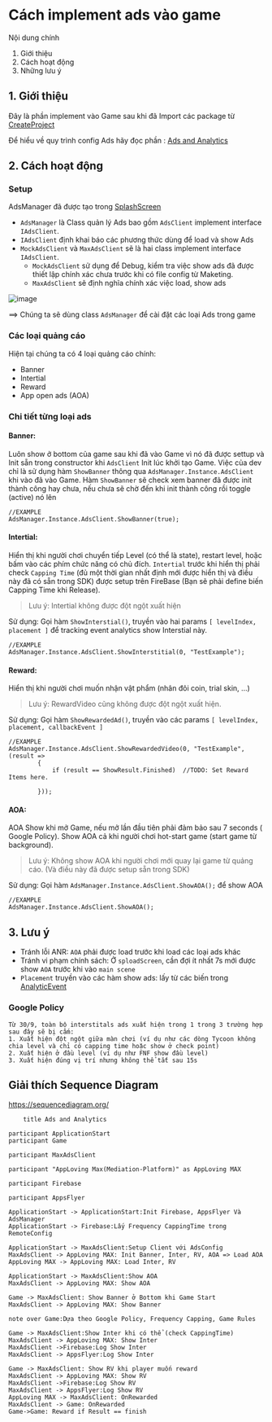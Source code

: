 # Cách implement ads vào game

Nội dung chính

1. Giới thiệu
2. Cách hoạt động
3. Những lưu ý

## 1. Giới thiệu

Đây là phần implement vào Game sau khi đã Import các package từ [CreateProject](https://github.com/rocketsaigon/RocketSgSdk/blob/master/Assets/_SDK/Docs/CreateProject.md)

Để hiểu về quy trình config Ads hãy đọc phần : [Ads and Analytics ](https://github.com/rocketsaigon/RocketSgSdk/blob/master/Assets/_SDK/Docs/Ads.md)

## 2. Cách hoạt động

### Setup

AdsManager đã được tạo trong [SplashScreen](https://github.com/rocketsaigon/RocketSgSdk/blob/cff609ee733ba934efe0fbf1967f5670df1d4acd/Assets/_SDK/SplashScreen/LoadingScene.cs#L16)

- `AdsManager` là Class quản lý Ads bao gồm `AdsClient` implement interface `IAdsClient`.
- `IAdsClient` định khai báo các phương thức dùng để load và show Ads
- `MockAdsClient` và `MaxAdsClient` sẽ là hai class implement interface `IAdsClient`. 
  + `MockAdsClient` sử dụng để Debug, kiểm tra việc show ads đã được thiết lập chính xác chưa trước khi có file config từ Maketing. 
  + `MaxAdsClient` sẽ định nghĩa chính xác việc load, show ads

![image](https://user-images.githubusercontent.com/117144985/208034747-b0193da0-8cea-4574-97d1-53369b540174.png)

==> Chúng ta sẽ dùng class `AdsManager` để cài đặt các loại Ads trong game

### Các loại quảng cáo

Hiện tại chúng ta có 4 loại quảng cáo chính:

- Banner
- Intertial
- Reward
- App open ads (AOA)

### Chi tiết từng loại ads

#### Banner:

Luôn show ở bottom của game sau khi đã vào Game vì nó đã được settup và Init sẵn trong constructor khi `AdsClient` Init lúc khởi tạo Game.
Việc của dev chỉ là sử dụng hàm `ShowBanner` thông qua `AdsManager.Instance.AdsClient` khi vào đã vào Game.
Hàm `ShowBanner` sẽ check xem banner đã được init thành công hay chưa, nếu chưa sẽ chờ đến khi init thành công rồi toggle (active) nó lên

```dotnet
//EXAMPLE
AdsManager.Instance.AdsClient.ShowBanner(true);
```

#### Intertial:

Hiển thị khi người chơi chuyển tiếp Level (có thể là state), restart level, hoặc bấm vào các phím chức năng có chủ đích. `Intertial` trước khi hiển thị phải check `Capping Time` (đủ một thời gian nhất định mới được hiển thị và điều này đã có sẵn trong SDK) được setup trên FireBase (Bạn sẽ phải define biến Capping Time khi Release).

> Lưu ý: Intertial không được đột ngột xuất hiện

Sử dụng:
Gọi hàm `ShowInterstial()`, truyền vào hai params `[ levelIndex, placement ]` để tracking event analytics show Interstial này.

```dotnet
//EXAMPLE
AdsManager.Instance.AdsClient.ShowInterstitial(0, "TestExample");
```

#### Reward:

Hiển thị khi người chơi muốn nhận vật phẩm (nhân đôi coin, trial skin, ...)

> Lưu ý: RewardVideo cũng không được đột ngột xuất hiện.

Sử dụng:
Gọi hàm `ShowRewardedAd()`, truyền vào các params `[ levelIndex, placement, callbackEvent ]`

```dotnet
//EXAMPLE
AdsManager.Instance.AdsClient.ShowRewardedVideo(0, "TestExample", (result =>
		{
			if (result == ShowResult.Finished)  //TODO: Set Reward Items here.
      
		}));
```

#### AOA:

AOA Show khi mở Game, nếu mở lần đầu tiên phải đảm bảo sau 7 seconds ( Google Policy). Show AOA cả khi người chơi hot-start game (start game từ background).

> Lưu ý: Không show AOA khi người chơi mới quay lại game từ quảng cáo. (Và điều này đã được setup sẵn trong SDK)

Sử dụng:
Gọi hàm `AdsManager.Instance.AdsClient.ShowAOA();` để show AOA

```dotnet
//EXAMPLE
AdsManager.Instance.AdsClient.ShowAOA();
```

## 3. Lưu ý

- Tránh lỗi ANR:
  `AOA` phải được load trước khi load các loại ads khác
- Tránh vi phạm chính sách:
  Ở `sploadScreen`, cần đợi ít nhất 7s mới được show `AOA` trước khi vào `main scene`
- `Placement` truyền vào các hàm show ads: lấy từ các biến trong [AnalyticEvent](https://github.com/rocketsaigon/RocketSgSdk/blob/master/Assets/_SDK/Analytics/AnalyticsEvent.cs#L6)

### Google Policy

```
Từ 30/9, toàn bộ interstitals ads xuất hiện trong 1 trong 3 trường hợp sau đây sẽ bị cấm:
1. Xuất hiện đột ngột giữa màn chơi (ví dụ như các dòng Tycoon không chia level và chỉ có capping time hoặc show ở check point)
2. Xuất hiện ở đầu level (ví dụ như FNF show đầu level)
3. Xuất hiện đúng vị trí nhưng không thể tắt sau 15s
```

## Giải thích Sequence Diagram

https://sequencediagram.org/

```
	title Ads and Analytics

participant ApplicationStart
participant Game

participant MaxAdsClient

participant "AppLoving Max(Mediation-Platform)" as AppLoving MAX

participant Firebase

participant AppsFlyer

ApplicationStart -> ApplicationStart:Init Firebase, AppsFlyer Và AdsManager
ApplicationStart -> Firebase:Lấy Frequency CappingTime trong RemoteConfig

ApplicationStart -> MaxAdsClient:Setup Client với AdsConfig
MaxAdsClient -> AppLoving MAX: Init Banner, Inter, RV, AOA => Load AOA
AppLoving MAX -> AppLoving MAX: Load Inter, RV

ApplicationStart -> MaxAdsClient:Show AOA
MaxAdsClient -> AppLoving MAX: Show AOA

Game -> MaxAdsClient: Show Banner ở Bottom khi Game Start
MaxAdsClient -> AppLoving MAX: Show Banner

note over Game:Dựa theo Google Policy, Frequency Capping, Game Rules

Game -> MaxAdsClient:Show Inter khi có thể (check CappingTime)
MaxAdsClient -> AppLoving MAX: Show Inter
MaxAdsClient ->Firebase:Log Show Inter
MaxAdsClient -> AppsFlyer:Log Show Inter

Game -> MaxAdsClient: Show RV khi player muốn reward
MaxAdsClient -> AppLoving MAX: Show RV
MaxAdsClient ->Firebase:Log Show RV
MaxAdsClient -> AppsFlyer:Log Show RV
AppLoving MAX -> MaxAdsClient: OnRewarded
MaxAdsClient -> Game: OnRewarded
Game->Game: Reward if Result == finish



```
